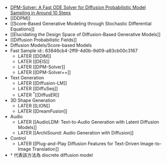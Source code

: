 - [DPM-Solver: A Fast ODE Solver for Diffusion Probabilistic Model Sampling in Around 10 Steps](https://arxiv.org/abs/2206.00927)
- [[DDPM]]
- [[Score-Based Generative Modeling through Stochastic Differential Equations]]
- [[Elucidating the Design Space of Diffusion-Based Generative Models]]
- [[Diffusion Probabilistic Fields]]
- Diffusion Models/Score-based Models
- Fast Sample
  id:: 63846cb4-2ff9-4d0b-9d09-a83cb00c3167
	- LATER [[DDIM]]
	- LATER [[DEIS]]
	- LATER [[DPM-Solver]]
	- LATER [[DPM-Solver++]]
- Text Generation
	- LATER [[Diffusion-LM]]
	- LATER [[DiffuSeq]]
	- LATER $^{\dagger}$[[DiffusER]]
- 3D Shape Generation
	- LATER [[LION]]
	- LATER [[DreamFusion]]
- Audio
	- LATER [[AudioLDM: Text-to-Audio Generation with Latent Diffusion Models]]
	- LATER [[ArchiSound: Audio Generation with Diffusion]]
- Control
	- LATER [[Plug-and-Play Diffusion Features for Text-Driven Image-to-Image Translation]]
- $\dagger$ 代表該方法為 discrete diffusion model